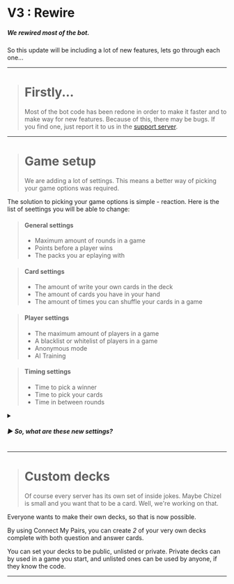 # V3 : Rewire
##### *We rewired most of the bot.*

So this update will be including a lot of new features, lets go through each one...

---

> **Firstly...** 
> ====
> Most of the bot code has been redone in order to make it faster and to make way for new features.
> Because of this, there may be bugs. If you find one, just report it to us in the [support server](https://discord.gg/bPaNnxe).

---

> **Game setup** 
> ====
> We are adding a lot of settings. This means a better way of picking your game options was required. 

The solution to picking your game options is simple - reaction.
Here is the list of seettings you will be able to change:
> #### General settings
> - Maximum amount of rounds in a game
> - Points before a player wins
> - The packs you ar eplaying with

> #### Card settings
> - The amount of write your own cards in the deck
> - The amount of cards you have in your hand
> - The amount of times you can shuffle your cards in a game

> #### Player settings
> - The maximum amount of players in a game
> - A blacklist or whitelist of players in a game
> - Anonymous mode
> - AI Training

> #### Timing settings
> - Time to pick a winner
> - Time to pick your cards
> - Time in between rounds

<details>
  <summary>
    <h5> ▶ So, what are these new settings?</h5>
  </summary>
  <br>
  <b>Write your own cards</b> - Let you type your own response to a question<br>
  <b>Cards in hand</b> - The amount of cards you get to choose from<br>
  <b>Shuffles</b> - How many times a player can get rid of all of their cards and get new ones. In a game, you can type <code>$shuffle</code><br>
  <b>Maximum players in a game</b> - Limits how many people can join your game<br>
  <b>Blacklist / Whitelist</b> - Lets specific people play only, or doesn't allow certain people to play<br>
  <b>Anonymous mode</b> - Hides the winner of each round, and doesn't show the leaderboard until the end<br>
  <b>AI Training</b> - Allows us to look at the winners of each game to train a bot to play
</details>

---

> **Custom decks** 
> ====
> Of course every server has its own set of inside jokes. Maybe Chizel is small and you want that to be a card.
> Well, we're working on that.

Everyone wants to make their own decks, so that is now possible.

By using Connect My Pairs, you can create *2* of your very own decks complete with both question and answer cards.

You can set your decks to be public, unlisted or private. Private decks can by used in a game you start, and unlisted ones can be used by anyone, if they know the code.

---
